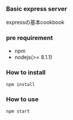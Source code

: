 ### Basic express server
expressの基本cookbook

### pre requirement
- npm
- nodejs(>= 8.1.1)

### How to install
`npm install`

### How to use
`npm start`

